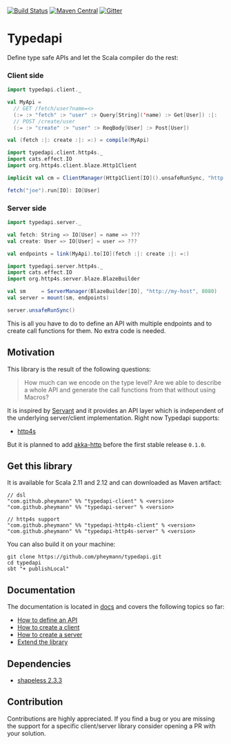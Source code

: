 
[![Build Status](https://travis-ci.org/pheymann/typedapi.svg?branch=master)](https://travis-ci.org/pheymann/typedapi)
[![Maven Central](https://maven-badges.herokuapp.com/maven-central/com.github.pheymann/typedapi-shared_2.12/badge.svg)](https://maven-badges.herokuapp.com/maven-central/com.github.pheymann/typedapi-shared_2.12)
[![Gitter](https://badges.gitter.im/Join%20Chat.svg)](https://gitter.im/pheymann/Lobby)

# Typedapi
Define type safe APIs and let the Scala compiler do the rest:

### Client side
```Scala
import typedapi.client._

val MyApi = 
  // GET /fetch/user?name=<>
  (:= :> "fetch" :> "user" :> Query[String]('name) :> Get[User]) :|:
  // POST /create/user
  (:= :> "create" :> "user" :> ReqBody[User] :> Post[User])

val (fetch :|: create :|: =:) = compile(MyApi)

import typedapi.client.http4s._
import cats.effect.IO
import org.http4s.client.blaze.Http1Client

implicit val cm = ClientManager(Http1Client[IO]().unsafeRunSync, "http://my-host", 8080)

fetch("joe").run[IO]: IO[User]
```

### Server side
```Scala
import typedapi.server._

val fetch: String => IO[User] = name => ???
val create: User => IO[User] = user => ???

val endpoints = link(MyApi).to[IO](fetch :|: create :|: =:)

import typedapi.server.http4s._
import cats.effect.IO
import org.http4s.server.blaze.BlazeBuilder

val sm     = ServerManager(BlazeBuilder[IO], "http://my-host", 8080)
val server = mount(sm, endpoints)

server.unsafeRunSync()
```

This is all you have to do to define an API with multiple endpoints and to create call functions for them. No extra code is needed.

## Motivation
This library is the result of the following questions:

> How much can we encode on the type level? Are we able to describe a whole API and generate the call functions from that without using Macros?

It is inspired by [Servant](https://github.com/haskell-servant/servant) and it provides an API layer which is independent of the underlying server/client implementation. Right now Typedapi supports:

  - [http4s](https://github.com/http4s/http4s)

But it is planned to add [akka-http](https://github.com/akka/akka-http) before the first stable release `0.1.0`.

## Get this library
It is available for Scala 2.11 and 2.12 and can downloaded as Maven artifact:

```
// dsl
"com.github.pheymann" %% "typedapi-client" % <version>
"com.github.pheymann" %% "typedapi-server" % <version>

// http4s support
"com.github.pheymann" %% "typedapi-http4s-client" % <version>
"com.github.pheymann" %% "typedapi-http4s-server" % <version>
```

You can also build it on your machine:

```
git clone https://github.com/pheymann/typedapi.git
cd typedapi
sbt "+ publishLocal"
```

## Documentation
The documentation is located in [docs](https://github.com/pheymann/typedapi/blob/master/docs) and covers the following topics so far:
 - [How to define an API](https://github.com/pheymann/typedapi/blob/master/docs/ApiDefinition.md)
 - [How to create a client](https://github.com/pheymann/typedapi/blob/master/docs/ClientCreation.md)
 - [How to create a server](https://github.com/pheymann/typedapi/blob/master/docs/ServerCreation.md)
 - [Extend the library](https://github.com/pheymann/typedapi/blob/master/docs/ExtendIt.md)

## Dependencies
 - [shapeless 2.3.3](https://github.com/milessabin/shapeless/)

## Contribution
Contributions are highly appreciated. If you find a bug or you are missing the support for a specific client/server library consider opening a PR with your solution.
